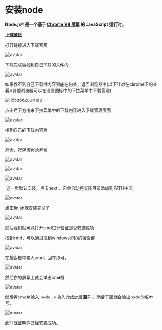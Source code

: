 

# 安装node

**Node.js® 是一个基于 [Chrome V8 引擎](https://v8.dev/) 的 JavaScript 运行时。**

**[下载链接](https://nodejs.org/en/download/)**

打开链接进入下载官网

![avatar](C:\Users\Administrator\Desktop\node\img\官网.png)

下载完成后找到自己下载的文件内

![avatar](C:\Users\Administrator\Desktop\node\img\download.png)

如果找不到自己下载得内容到底在何处，返回浏览器中(以下针对在chrome下的查看)(其他浏览器可以在设置图标中的下拉菜单中下载管理)

![1568562004189](C:\Users\Administrator\Desktop\node\img\top.png)

点击后下方出来下拉菜单中的下载内容进入下载管理页面

![avatar](C:\Users\Administrator\Desktop\node\img\findIt.png)

找到自己的下载内容后

![avatar](C:\Users\Administrator\Desktop\node\img\download.png)

双击，将弹出安装界面

![avatar](C:\Users\Administrator\Desktop\node\img\1.png)

![avatar](C:\Users\Administrator\Desktop\node\img\2.png)

![avatar](C:\Users\Administrator\Desktop\node\img\3.png)







​    这一步默认安装，点击next ，它会自动将安装目录添加到PATH中去

  ![avatar](C:\Users\Administrator\Desktop\node\img\4.png)



点击finish就安装完成了

![avatar](C:\Users\Administrator\Desktop\node\img\5.png)

然后我们就可以打开cmd进行验证是否安装成功

找到cmd，可以通过找到windows旁边的搜索键

![avatar](C:\Users\Administrator\Desktop\node\img\find.jpg)

在搜索框中输入cmd，回车即可，

![avatar](C:\Users\Administrator\Desktop\node\img\fingCmd.png)

然后你的屏幕上就会弹出cmd框

![avatar](C:\Users\Administrator\Desktop\node\img\cmd.jpg)

然后再cmd中输入 node   -v       输入完成之后**回车** ，然后下面就会输出node的版本号，

![avatar](C:\Users\Administrator\Desktop\node\img\6.jpg) 

此时就证明你已经安装成功。

